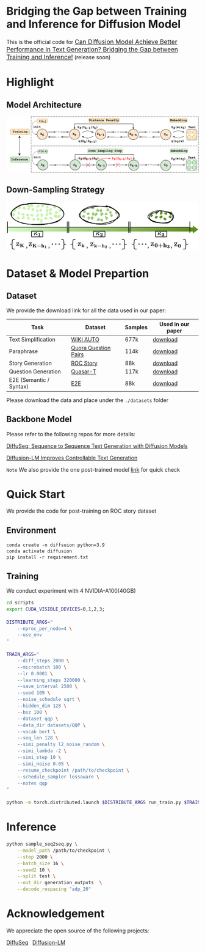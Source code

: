 # Bridging the Gap between Training and Inference for Diffusion Model

This is the official code for [<font size=3>Can Diffusion Model Achieve Better Performance in Text Generation? Bridging the Gap between Training and Inference!</font>]() (release soon)

# Highlight

## Model Architecture
<p align="center"><img src="./assets/model_arch.png" alt="Logo"></p>

## Down-Sampling Strategy
<p align="center"><img src="./assets/adaptive_sampling.png" alt="Logo"></p>

# Dataset & Model Prepartion

## Dataset
We provide the download link for all the data used in our paper:

| Task | Dataset | Samples | Used in our paper | 
|------|---------| ---------| ---------|
|Text Simplification| [WIKI AUTO](https://github.com/chaojiang06/wiki-auto) | 677k | [download](https://drive.google.com/drive/folders/1BlWtD1UbnL_ef06Riq-gABlL0Zb50s-d?usp=sharing)|
| Paraphrase | [Quora Question Pairs](https://www.kaggle.com/c/quora-question-pairs) | 114k | [download](https://drive.google.com/drive/folders/1kclZh3KTS1IOD3tre6ybsX7UhRkwEPeW?usp=share_link)|
| Story Generation | [ROC Story](https://cs.rochester.edu/nlp/rocstories/) | 88k | [download](https://drive.google.com/drive/folders/1bvjIroxJaACGIkACwSxCCJHPh1PBR3Zv?usp=sharing) | 
| Question Generation | [Quasar-T](https://drive.google.com/drive/folders/122YK0IElSnGZbPMigXrduTVL1geB4wEW?usp=sharing) | 117k | [download](https://drive.google.com/drive/folders/1yIo3qploLvtSc9CAzohAeKlHjOoNRfLg?usp=sharing) | 
| E2E (Semantic / Syntax) | [E2E](http://www.macs.hw.ac.uk/) | 88k | [download](https://drive.google.com/drive/folders/1YJwa3SIqg2d0VkfzCrVEo8QtrZwkxcBX?usp=sharing) | 

Please download the data and place under the ``./datasets`` folder

## Backbone Model
Please refer to the following repos for more details:

[DiffuSeq: Sequence to Sequence Text Generation with Diffusion Models](https://github.com/Shark-NLP/DiffuSeq)

[Diffusion-LM Improves Controllable Text Generation](https://github.com/XiangLi1999/Diffusion-LM)

``Note`` We also provide the one post-trained model [link](https://drive.google.com/drive/folders/1UvcN9mKOv-nVZuQpJaAOQWCG22sGk_2O?usp=sharing) for quick check


# Quick Start
We provide the code for post-training on ROC story dataset

## Environment
```
conda create -n diffsuion python=3.9
conda activate diffusion
pip install -r requirement.txt
```

## Training
We conduct experiment with 4 NVIDIA-A100(40GB)
```bash
cd scripts
export CUDA_VISIBLE_DEVICES=0,1,2,3;

DISTRIBUTE_ARGS="
    --nproc_per_node=4 \
    --use_env
"

TRAIN_ARGS="
    --diff_steps 2000 \
    --microbatch 100 \
    --lr 0.0001 \
    --learning_steps 320000 \
    --save_interval 2500 \
    --seed 109 \
    --noise_schedule sqrt \
    --hidden_dim 128 \
    --bsz 100 \
    --dataset qqp \
    --data_dir datasets/QQP \
    --vocab bert \
    --seq_len 128 \
    --simi_penalty l2_noise_random \
    --simi_lambda -2 \
    --simi_step 10 \
    --simi_noise 0.05 \
    --resume_checkpoint /path/to/checkpoint \
    --schedule_sampler lossaware \
    --notes qqp
"

python -m torch.distributed.launch $DISTRIBUTE_ARGS run_train.py $TRAIN_ARGS

```


# Inference

```bash
python sample_seq2seq.py \
    --model_path /path/to/checkpoint \
    --step 2000 \
    --batch_size 16 \
    --seed2 10 \
    --split test \
    --out_dir generation_outputs  \
    --decode_respacing "adp_20"
```



# Acknowledgement
We appreciate the open source of the following projects:

[DiffuSeq](https://github.com/Shark-NLP/DiffuSeq)&#8194;
[Diffusion-LM](https://github.com/XiangLi1999/Diffusion-LM)&#8194;

